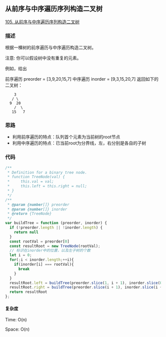 ## 从前序与中序遍历序列构造二叉树

[105. 从前序与中序遍历序列构造二叉树](https://leetcode-cn.com/problems/binary-tree-inorder-traversal/)

### 描述

根据一棵树的前序遍历与中序遍历构造二叉树。

注意:
你可以假设树中没有重复的元素。

例如，给出

前序遍历 preorder = [3,9,20,15,7]
中序遍历 inorder = [9,3,15,20,7]
返回如下的二叉树：

```
    3
   / \
  9  20
    /  \
   15   7
```

### 思路

- 利用前序遍历的特点：队列首个元素为当前树的root节点
- 利用中序遍历的特点：已当前root为分界线，左，右分别是各自的子树

### 代码

```js
/**
 * Definition for a binary tree node.
 * function TreeNode(val) {
 *     this.val = val;
 *     this.left = this.right = null;
 * }
 */
/**
 * @param {number[]} preorder
 * @param {number[]} inorder
 * @return {TreeNode}
 */
var buildTree = function (preorder, inorder) {
  if (!preorder.length || !inorder.length) {
    return null
  }
  const rootVal = preorder[0]
  const resultRoot = new TreeNode(rootVal);
  // 标识在inorder中的位置，以及左子树的个数
  let i = 0;
  for(;i < inorder.length;++i){
    if(inorder[i] === rootVal){
      break
    }
  }
  resultRoot.left = buildTree(preorder.slice(1, i + 1), inorder.slice(0, i))
  resultRoot.right = buildTree(preorder.slice(i + 1), inorder.slice(i + 1))
  return resultRoot
};
```

#### 复杂度

Time: O(n)

Space: O(n)
